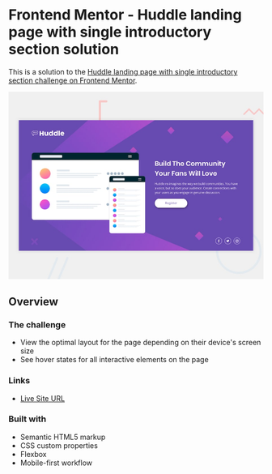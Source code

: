 # Frontend Mentor - Huddle landing page with single introductory section solution

This is a solution to the [Huddle landing page with single introductory section challenge on Frontend Mentor](https://www.frontendmentor.io/challenges/huddle-landing-page-with-a-single-introductory-section-B_2Wvxgi0).

![ss](https://github.com/opakholis/frontend-mentor/blob/main/huddle-landing-page/design/desktop-preview.jpg)

## Overview

### The challenge

- View the optimal layout for the page depending on their device's screen size
- See hover states for all interactive elements on the page

### Links

- [Live Site URL](https://opakholis.github.io/frontend-mentor/huddle-landing-page/)

### Built with

- Semantic HTML5 markup
- CSS custom properties
- Flexbox
- Mobile-first workflow
